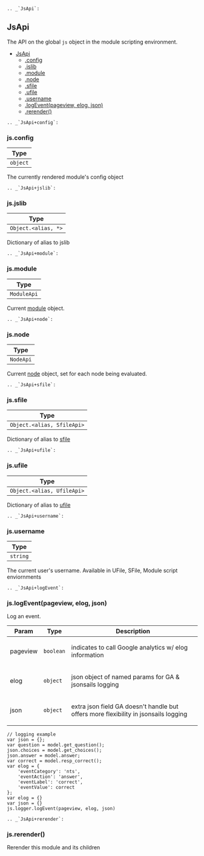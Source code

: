 <a name="JsApi"></a>

```eval_rst
.. _`JsApi`:
```

## JsApi
The API on the global `js` object in the module scripting environment.


* [JsApi](#JsApi)
    * [.config](#JsApi+config)
    * [.jslib](#JsApi+jslib)
    * [.module](#JsApi+module)
    * [.node](#JsApi+node)
    * [.sfile](#JsApi+sfile)
    * [.ufile](#JsApi+ufile)
    * [.username](#JsApi+username)
    * [.logEvent(pageview, elog, json)](#JsApi+logEvent)
    * [.rerender()](#JsApi+rerender)

<a name="JsApi+config"></a>

```eval_rst
.. _`JsApi+config`:
```

### js.config
<table>
  <thead>
    <tr>
      <th>Type</th>
    </tr>
  </thead>
  <tbody>
<tr>
    <td><code>object</code></td>
    </tr>  </tbody>
</table>

The currently rendered module's config object

<a name="JsApi+jslib"></a>

```eval_rst
.. _`JsApi+jslib`:
```

### js.jslib
<table>
  <thead>
    <tr>
      <th>Type</th>
    </tr>
  </thead>
  <tbody>
<tr>
    <td><code>Object.&lt;alias, *&gt;</code></td>
    </tr>  </tbody>
</table>

Dictionary of alias to jslib

<a name="JsApi+module"></a>

```eval_rst
.. _`JsApi+module`:
```

### js.module
<table>
  <thead>
    <tr>
      <th>Type</th>
    </tr>
  </thead>
  <tbody>
<tr>
    <td><code>ModuleApi</code></td>
    </tr>  </tbody>
</table>

Current [module](module_api.md) object.

<a name="JsApi+node"></a>

```eval_rst
.. _`JsApi+node`:
```

### js.node
<table>
  <thead>
    <tr>
      <th>Type</th>
    </tr>
  </thead>
  <tbody>
<tr>
    <td><code>NodeApi</code></td>
    </tr>  </tbody>
</table>

Current [node](node_api.md) object, set for each node being evaluated.

<a name="JsApi+sfile"></a>

```eval_rst
.. _`JsApi+sfile`:
```

### js.sfile
<table>
  <thead>
    <tr>
      <th>Type</th>
    </tr>
  </thead>
  <tbody>
<tr>
    <td><code>Object.&lt;alias, SfileApi&gt;</code></td>
    </tr>  </tbody>
</table>

Dictionary of alias to [sfile](sfile_api.md)

<a name="JsApi+ufile"></a>

```eval_rst
.. _`JsApi+ufile`:
```

### js.ufile
<table>
  <thead>
    <tr>
      <th>Type</th>
    </tr>
  </thead>
  <tbody>
<tr>
    <td><code>Object.&lt;alias, UfileApi&gt;</code></td>
    </tr>  </tbody>
</table>

Dictionary of alias to [ufile](ufile_api.md)

<a name="JsApi+username"></a>

```eval_rst
.. _`JsApi+username`:
```

### js.username
<table>
  <thead>
    <tr>
      <th>Type</th>
    </tr>
  </thead>
  <tbody>
<tr>
    <td><code>string</code></td>
    </tr>  </tbody>
</table>

The current user's username. Available in UFile, SFile, Module script enviornments

<a name="JsApi+logEvent"></a>

```eval_rst
.. _`JsApi+logEvent`:
```

### js.logEvent(pageview, elog, json)
Log an event.  
<table>
  <thead>
    <tr>
      <th>Param</th><th>Type</th><th>Description</th>
    </tr>
  </thead>
  <tbody>
<tr>
    <td>pageview</td><td><code>boolean</code></td><td><p>indicates to call Google analytics w/ elog
                 information</p>
</td>
    </tr><tr>
    <td>elog</td><td><code>object</code></td><td><p>json object of named params for GA &amp; jsonsails
                 logging</p>
</td>
    </tr><tr>
    <td>json</td><td><code>object</code></td><td><p>extra json field GA doesn&#39;t handle but offers
                 more flexibility in jsonsails logging</p>
</td>
    </tr>  </tbody>
</table>

<!-- log-event-format -->

    // logging example
    var json = {};
    var question = model.get_question();
    json.choices = model.get_choices();
    json.answer = model.answer;
    var correct = model.resp_correct();
    var elog = {
        'eventCategory': 'nts',
        'eventAction': 'answer',
        'eventLabel': 'correct',
        'eventValue': correct
    };
    var elog = {}
    var json = {}
    js.logger.logEvent(pageview, elog, json)
<!-- end-label -->

<a name="JsApi+rerender"></a>

```eval_rst
.. _`JsApi+rerender`:
```

### js.rerender()
Rerender this module and its children

